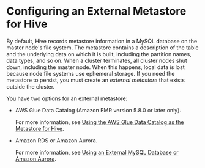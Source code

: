 # Configuring an External Metastore for Hive<a name="emr-metastore-external-hive"></a>

By default, Hive records metastore information in a MySQL database on the master node's file system\. The metastore contains a description of the table and the underlying data on which it is built, including the partition names, data types, and so on\. When a cluster terminates, all cluster nodes shut down, including the master node\. When this happens, local data is lost because node file systems use ephemeral storage\. If you need the metastore to persist, you must create an *external metastore* that exists outside the cluster\.

You have two options for an external metastore:
+ AWS Glue Data Catalog \(Amazon EMR version 5\.8\.0 or later only\)\.

  For more information, see [Using the AWS Glue Data Catalog as the Metastore for Hive](emr-hive-metastore-glue.md)\.
+ Amazon RDS or Amazon Aurora\.

  For more information, see [Using an External MySQL Database or Amazon Aurora](emr-hive-metastore-external.md)\.